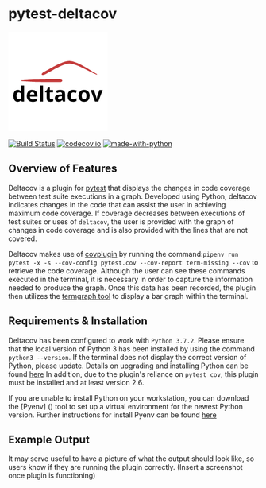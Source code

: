 # pytest-deltacov

![logo](.github/Logo.png "pytest-deltacov")

[![Build Status](https://api.travis-ci.com/inTestiGator/pytest-deltacov.svg?branch=master)](https://travis-ci.com/inTestiGator/pytest-deltacov)
[![codecov.io](http://codecov.io/github/inTestiGator/pytest-deltacov/coverage.svg?branch=master)](http://codecov.io/github/inTestiGator/pytest-deltacov?branch=master)
[![made-with-python](https://img.shields.io/badge/Made%20with-Python-orange.svg)](https://www.python.org/)

## Overview of Features

Deltacov is a plugin for [pytest](https://github.com/pytest-dev) that displays
the changes in code coverage between test suite executions in a graph. Developed
using Python, deltacov indicates changes in the code that can assist the user
in achieving maximum code coverage. If coverage decreases between executions of
test suites or uses of `deltacov`, the user is provided with the graph of changes
in code coverage and is also provided with the lines that are not covered.

Deltacov makes use of [covplugin](https://pypi.org/project/pytest-cov/) by running
the command:`pipenv run pytest -x -s --cov-config pytest.cov --cov-report term-missing --cov`
to retrieve the code coverage. Although the user can see
these commands executed in the terminal, it is necessary in order to capture the
information needed to produce the graph. Once this data has been recorded, the
plugin then utilizes the [termgraph tool](https://github.com/mkaz/termgraph) to
display a bar graph within the terminal.

## Requirements & Installation

Deltacov has been configured to work with `Python 3.7.2`. Please ensure that the
local version of Python 3 has been installed by using the command `python3 --version`.
If the terminal does not display the correct version of Python, please update. Details
on upgrading and installing Python can be found [here](https://www.python.org/downloads/)
In addition, due to the plugin's reliance on `pytest cov`, this plugin must be installed
and at least version 2.6.

If you are unable to install Python on your workstation, you can download the [Pyenv] () tool
to set up a virtual environment for the newest Python version. Further instructions for
install Pyenv can be found [here]()

## Example Output

It may serve useful to have a picture of what the output should look like,
so users know if they are running the plugin correctly.
(Insert a screenshot once plugin is functioning)
